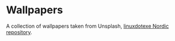 # Wallpapers
A collection of wallpapers taken from Unsplash, [linuxdotexe Nordic repository](https://github.com/linuxdotexe/nordic-wallpapers).
